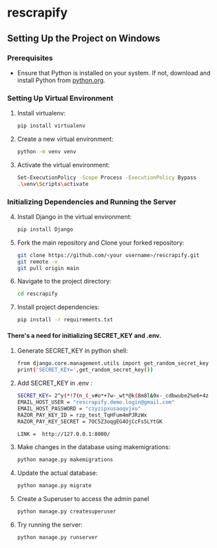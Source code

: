 # rescrapify

## Setting Up the Project on Windows

### Prerequisites
- Ensure that Python is installed on your system. If not, download and install Python from [python.org](https://www.python.org/).

### Setting Up Virtual Environment

1. Install virtualenv:
    ```bash
    pip install virtualenv
    ```

2. Create a new virtual environment:
    ```bash
    python -m venv venv
    ```

3. Activate the virtual environment:
    ```bash
    Set-ExecutionPolicy -Scope Process -ExecutionPolicy Bypass
    .\venv\Scripts\activate
    ```

### Initializing Dependencies and Running the Server

4. Install Django in the virtual environment:
    ```bash
    pip install Django
    ```

5. Fork the main repository and Clone your forked repository:
    ```bash
    git clone https://github.com/<your username>/rescrapify.git
    git remote -v 
    git pull origin main   
    ```

6. Navigate to the project directory:
    ```bash
    cd rescrapify
    ```

8. Install project dependencies:
    ```bash
    pip install -r requirements.txt
    ```

#### There's a need for initializing SECRET_KEY and .env.

1. Generate SECRET_KEY in python shell:
    ```bash
    from django.core.management.utils import get_random_secret_key
    print('SECRET_KEY=',get_random_secret_key())
    ```

2. Add SECRET_KEY in .env :
    
    ```bash
    SECRET_KEY= 2^y(*!7(n_(_v#o*+7w-_wt*@k(8m8l&9x-_cdbwube2%e6+4z
    EMAIL_HOST_USER = "rescrapify.demo.login@gmail.com"
    EMAIL_HOST_PASSWORD = "czyzipxusaoqvjxu" 
    RAZOR_PAY_KEY_ID = rzp_test_TqHFum4mPJRzWx
    RAZOR_PAY_KEY_SECRET = 7OC5Z3oqgEG4OjCcFs5LYtGK

    LINK =  http://127.0.0.1:8000/
    ```

9.  Make changes in the database using makemigrations:
    ```bash
    python manage.py makemigrations
    ```

10. Update the actual database:
    ```bash
    python manage.py migrate
    ```

11. Create a Superuser to access the admin panel
    ```bash
    python manage.py createsuperuser
    ```

12. Try running the server:
    ```bash
    python manage.py runserver
    ```


